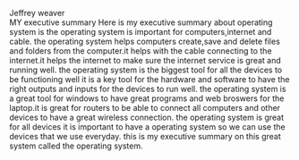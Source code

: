 Jeffrey weaver  
MY executive summary 
Here is my executive summary about operating system is the operating system is important for computers,internet and cable.
the operating system helps computers create,save and delete files and folders from the computer.it helps with the cable connecting to the internet.it helps the internet to make sure the internet service is great and running well.
the operating system is the biggest tool for all the devices to be functioning well it is a key tool for the hardware and software to have the right outputs and inputs for the devices to run well.
the operating system is a great tool for windows to have great programs and web broswers for the laptop.it is great for routers to be able to connect all computers and other devices to have a great wireless connection.
the operating system is great for all devices it is important to have a operating system so we can use the devices that we use everyday.
this is my executive summary on this great system called the operating system.
